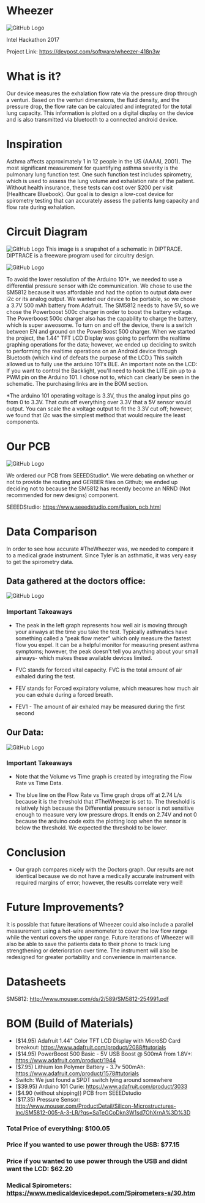 # Wheezer
![GitHub Logo](https://challengepost-s3-challengepost.netdna-ssl.com/photos/production/software_photos/000/523/027/datas/gallery.jpg)

Intel Hackathon 2017

Project Link: https://devpost.com/software/wheezer-418n3w

# What is it?
Our device measures the exhalation flow rate via the pressure drop through a venturi. Based on the venturi dimensions, the fluid density, and the pressure drop, the flow rate can be calculated and integrated for the total lung capacity. This information is plotted on a digital display on the device and is also transmitted via bluetooth to a connected android device.

# Inspiration
Asthma affects approximately 1 in 12 people in the US (AAAAI, 2001). The most significant measurement for quantifying asthma severity is the pulmonary lung function test. One such function test includes spirometry, which is used to assess the lung volume and exhalation rate of the patient. Without health insurance, these tests can cost over $200 per visit (Healthcare Bluebook). Our goal is to design a low-cost device for spirometry testing that can accurately assess the patients lung capacity and flow rate during exhalation.

# Circuit Diagram
![GitHub Logo](https://github.com/TylerBerzzz/Wheezer/blob/master/Electrical%20Schematic/Schematic.png?raw=true)
This image is a snapshot of a schematic in DIPTRACE. DIPTRACE is a freeware program used for circuitry design. 

![GitHub Logo](https://github.com/TylerBerzzz/Wheezer/blob/master/Electrical%20Schematic/schematic_info.png?raw=true)

To avoid the lower resolution of the Arduino 101*, we needed to use a differential pressure sensor with i2c communication. We chose to use the SM5812 because it was affordable and had the option to output data over i2c or its analog output. We wanted our device to be portable, so we chose a 3.7V 500 mAh battery from Adafruit. The SM5812 needs to have 5V, so we chose the Powerboost 500c charger in order to boost the battery voltage. The Powerboost 500c charger also has the capability to charge the battery, which is super aweosome. To turn on and off the device, there is a switch between EN and ground on the PowerBoost 500 charger. When we started the project, the 1.44" TFT LCD Display was going to perform the realtime graphing operations for the data; however, we ended up deciding to switch to performing the realtime operations on an Android device through Bluetooth (which kind of defeats the purpose of the LCD.) This switch allowed us to fully use the arduino 101's BLE. An important note on the LCD: If you want to control the Backlight, you'll need to hook the LITE pin up to a PWM pin on the Arduino 101. I chose not to, which can clearly be seen in the schematic. The purchasing links are in the BOM section.

*The arduino 101 operating voltage is 3.3V, thus the analog input pins go from 0 to 3.3V. That cuts off everything over 3.3V that a 5V sensor would output. You can scale the a voltage output to fit the 3.3V cut off; however, we found that i2c was the simplest method that would require the least components.  

# Our PCB
![GitHub Logo](https://github.com/TylerBerzzz/Wheezer/blob/master/Device%20Images/PCB_Inside_Print.jpg?raw=true)

We ordered our PCB from SEEEDStudio*. We were debating on whether or not to provide the routing and GERBER files on Github; we ended up deciding not to because the SM5812 has recently become an  NRND (Not recommended for new designs) component. 

SEEEDStudio: https://www.seeedstudio.com/fusion_pcb.html

# Data Comparison
In order to see how accurate #TheWheezer was, we needed to compare it to a medical grade instrument. Since Tyler is an asthmatic, it was very easy to get the spirometry data. 

## Data gathered at the doctors office:
![GitHub Logo](https://github.com/TylerBerzzz/Wheezer/blob/master/Device%20Images/Doctors_Data.jpg?raw=true)

### Important Takeaways

+ The peak in the left graph represents how well air is moving through your airways at the time you take the test. Typically asthmatics have something called a "peak flow meter" which only measure the fastest flow you expel. It can be a helpful monitor for measuring present asthma symptoms; however, the peak doesn't tell you anything about your small airways- which makes these available devices limited.

+ FVC stands for forced vital capacity. FVC is the total amount of air exhaled during the test.

+ FEV stands for Forced expiratory volume, which measures how much air you can exhale during a forced breath. 

+ FEV1 - The amount of air exhaled may be measured during the first second

## Our Data:
![GitHub Logo](https://github.com/TylerBerzzz/Wheezer/blob/master/Device%20Images/Test_Data.png?raw=true)

### Important Takeaways

+ Note that the Volume vs Time graph is created by integrating the Flow Rate vs Time Data.  

+ The blue line on the Flow Rate vs Time graph drops off at 2.74 L/s because it is the threshold that #TheWheezer is set to. The threshold is relatively high because the Differential pressure sensor is not sensitive enough to measure very low pressure drops. It ends on 2.74V and not 0 because the arduino code exits the plotting loop when the sensor is below the threshold. We expected the threshold to be lower. 


# Conclusion
+ Our graph compares nicely with the Doctors graph. Our results are not identical because we do not have a medically accurate instrument with required margins of error; however, the results correlate very well!

# Future Improvements?
It is possible that future iterations of Wheezer could also include a parallel measurement using a hot-wire anemometer to cover the low flow range while the venturi covers the upper range. Future iterations of Wheezer will also be able to save the patients data to their phone to track lung strengthening or deterioration over time. The instrument will also be redesigned for greater portability and convenience in maintenance.

# Datasheets
SM5812: http://www.mouser.com/ds/2/589/SM5812-254991.pdf

# BOM (Build of Materials)
+ ($14.95) Adafruit 1.44" Color TFT LCD Display with MicroSD Card breakout: https://www.adafruit.com/product/2088#tutorials
+ ($14.95) PowerBoost 500 Basic - 5V USB Boost @ 500mA from 1.8V+: https://www.adafruit.com/product/1944
+ ($7.95) Lithium Ion Polymer Battery - 3.7v 500mAh: https://www.adafruit.com/product/1578#tutorials
+ Switch: We just found a SPDT switch lying around somewhere
+ ($39.95) Arduino 101 Curie: https://www.adafruit.com/product/3033
+ ($4.90 (without shipping)) PCB from SEEEDstudio
+ ($17.35) Pressure Sensor: http://www.mouser.com/ProductDetail/Silicon-Microstructures-Inc/SM5812-005-A-3-LR/?qs=SaTeGCoDkn3W1sd7OhXrnA%3D%3D

### Total Price of everything: $100.05
### Price if you wanted to use power through the USB:  $77.15
### Price if you wanted to use power through the USB and didnt want the LCD: $62.20

### Medical Spirometers: https://www.medicaldevicedepot.com/Spirometers-s/30.htm
